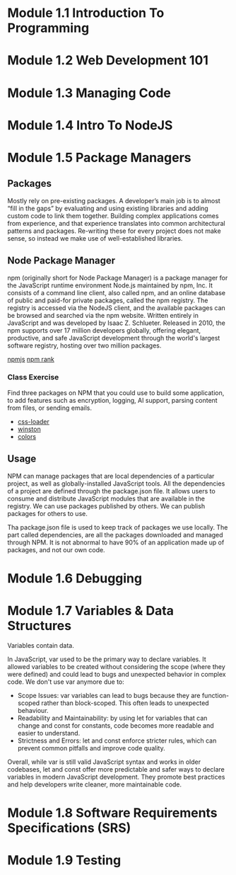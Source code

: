 # Module 1.1 Introduction To Programming

# Module 1.2 Web Development 101

# Module 1.3 Managing Code

# Module 1.4 Intro To NodeJS

# Module 1.5 Package Managers

## Packages
Mostly rely on pre-existing packages.
A developer’s main job is to almost “fill in the gaps” by evaluating and using existing libraries and adding custom code to link them together.
Building complex applications comes from experience, and that experience translates into common architectural patterns and packages.
Re-writing these for every project does not make sense, so instead we make use of well-established libraries.

## Node Package Manager
npm (originally short for Node Package Manager) is a package manager for the JavaScript runtime environment Node.js maintained by npm, Inc.
It consists of a command line client, also called npm, and an online database of public and paid-for private packages, called the npm registry.
The registry is accessed via the NodeJS client, and the available packages can be browsed and searched via the npm website.
Written entirely in JavaScript and was developed by Isaac Z. Schlueter.
Released in 2010, the npm supports over 17 million developers globally, offering elegant, productive, and safe JavaScript development through the world's largest software registry, hosting over two million packages.

[npmjs](https://www.npmjs.com/package/robust-sum)
[npm rank](https://gist.github.com/anvaka/8e8fa57c7ee1350e3491)

### Class Exercise
Find three packages on NPM that you could use to build some application, to add features such as encryption, logging, AI support, parsing content from files, or sending emails.

- [css-loader](https://www.npmjs.com/package/css-loader)
- [winston](https://www.npmjs.com/package/winston)
- [colors](https://www.npmjs.com/package/colors)

## Usage
NPM can manage packages that are local dependencies of a particular project, as well as globally-installed JavaScript tools.
All the dependencies of a project are defined through the package.json file.
It allows users to consume and distribute JavaScript modules that are available in the registry.
We can use packages published by others.
We can publish packages for others to use.

Tha package.json file is used to keep track of packages we use locally.
The part called dependencies, are all the packages downloaded and managed through NPM.
It is not abnormal to have 90% of an application made up of packages, and not our own code.

# Module 1.6 Debugging



# Module 1.7 Variables & Data Structures

Variables contain data.

In JavaScript, var used to be the primary way to declare variables.
It allowed variables to be created without considering the scope (where they were defined) and could lead to bugs and unexpected behavior in complex code.
We don't use var anymore due to:
- Scope Issues: var variables can lead to bugs because they are function-scoped rather than
block-scoped. This often leads to unexpected behaviour.
- Readability and Maintainability: by using let for variables that can change and const for
constants, code becomes more readable and easier to understand.
- Strictness and Errors: let and const enforce stricter rules, which can prevent common pitfalls
and improve code quality.

Overall, while var is still valid JavaScript syntax and works in older codebases, let and const offer
more predictable and safer ways to declare variables in modern JavaScript development.
They promote best practices and help developers write cleaner, more maintainable code.



#	Module 1.8 Software Requirements Specifications (SRS)

#	Module 1.9 Testing
